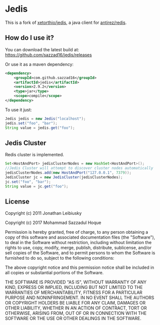 # Jedis

This is a fork of [xetorthio/jedis](https://github.com/xetorthio/jedis), a java client for [antirez/redis](https://github.com/antirez/redis).

## How do I use it?

You can download the latest build at: 
    https://github.com/sazzad16/jedis/releases

Or use it as a maven dependency:

```xml
<dependency>
    <groupId>com.github.sazzad16</groupId>
    <artifactId>jedis</artifactId>
    <version>2.9.2</version>
    <type>jar</type>
    <scope>compile</scope>
</dependency>
```

To use it just:
    
```java
Jedis jedis = new Jedis("localhost");
jedis.set("foo", "bar");
String value = jedis.get("foo");
```

## Jedis Cluster

Redis cluster is implemented.

```java
Set<HostAndPort> jedisClusterNodes = new HashSet<HostAndPort>();
//Jedis Cluster will attempt to discover cluster nodes automatically
jedisClusterNodes.add(new HostAndPort("127.0.0.1", 7379));
JedisCluster jc = new JedisCluster(jedisClusterNodes);
jc.set("foo", "bar");
String value = jc.get("foo");
```

## License

Copyright (c) 2011 Jonathan Leibiusky

Copyright (c) 2017 Mohammad Sazzadul Hoque

Permission is hereby granted, free of charge, to any person
obtaining a copy of this software and associated documentation
files (the "Software"), to deal in the Software without
restriction, including without limitation the rights to use,
copy, modify, merge, publish, distribute, sublicense, and/or sell
copies of the Software, and to permit persons to whom the
Software is furnished to do so, subject to the following
conditions:

The above copyright notice and this permission notice shall be
included in all copies or substantial portions of the Software.

THE SOFTWARE IS PROVIDED "AS IS", WITHOUT WARRANTY OF ANY KIND,
EXPRESS OR IMPLIED, INCLUDING BUT NOT LIMITED TO THE WARRANTIES
OF MERCHANTABILITY, FITNESS FOR A PARTICULAR PURPOSE AND
NONINFRINGEMENT. IN NO EVENT SHALL THE AUTHORS OR COPYRIGHT
HOLDERS BE LIABLE FOR ANY CLAIM, DAMAGES OR OTHER LIABILITY,
WHETHER IN AN ACTION OF CONTRACT, TORT OR OTHERWISE, ARISING
FROM, OUT OF OR IN CONNECTION WITH THE SOFTWARE OR THE USE OR
OTHER DEALINGS IN THE SOFTWARE.

